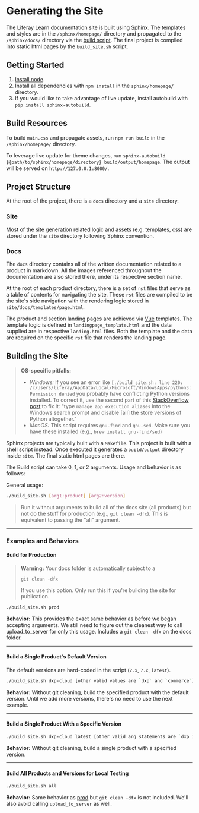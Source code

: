 # Generating the Site

The Liferay Learn documentation site is built using [Sphinx](http://www.sphinx-doc.org/en/master/). The templates and styles are in the `/sphinx/homepage/` directory and propagated to the `/sphinx/docs/` directory via the [build script](#build-resources). The final project is compiled into static html pages by the `build_site.sh` script.

## Getting Started

1. [Install node](https://nodejs.org/en/).
2. Install all dependencies with `npm install` in the `sphinx/homepage/` directory.
3. If you would like to take advantage of live update, install autobuild with `pip install sphinx-autobuild`.

## Build Resources

To build `main.css` and propagate assets, run `npm run build` in the `/sphinx/homepage/` directory.

To leverage live update for theme changes, run `sphinx-autobuild ${path/to/sphinx/homepage/directory} build/output/homepage`. The output will be served on `http://127.0.0.1:8000/`.

## Project Structure

At the root of the project, there is a `docs` directory and a `site` directory.

### Site

Most of the site generation related logic and assets (e.g. templates, css) are stored under the `site` directory following Sphinx convention.

### Docs

The `docs` directory contains all of the written documentation related to a product in markdown. All the images referenced throughout the documentation are also stored there, under its respective section name.

At the root of each product directory, there is a set of `rst` files that serve as a table of contents for navigating the site. These `rst` files are compiled to be the site's side navigation with the rendering logic stored in `site/docs/templates/page.html`.

The product and section landing pages are achieved via [Vue](https://vuejs.org/) templates. The template logic is defined in `landingpage_template.html` and the data supplied are in respective `landing.html` files. Both the template and the data are required on the specific `rst` file that renders the landing page.

## Building the Site

> **OS-specific pitfalls:** 
> - _Windows:_ If you see an error like
>    `[./build_site.sh: line 220: /c/Users/liferay/AppData/Local/Microsoft/WindowsApps/python3: Permission denied` you probably have conflicting Python versions installed. To correct it, use the second part of this [StackOverflow post](https://stackoverflow.com/a/57168165/4325798) to fix it: "type `manage app execution aliases` into the Windows search prompt and disable [all] the store versions of Python altogether."
> - _MacOS:_ This script requires `gnu-find` and `gnu-sed`. Make sure you have these installed (e.g., `brew install gnu-find/sed`)

Sphinx projects are typically built with a `Makefile`. This project is built with a shell script instead. Once executed it generates a `build/output` directory inside `site`. The final static html pages are there.

The Build script can take 0, 1, or 2 arguments. Usage and behavior is as follows:

General usage:

```bash
./build_site.sh [arg1:product] [arg2:version]
```

> Run it without arguments to build all of the docs site (all products) but not do the stuff for production (e.g., `git clean -dfx`). This is equivalent to passing the "all" argument.

------------

### Examples and Behaviors

#### Build for Production

> **Warning:** Your docs folder is automatically subject to a
>
> `git clean -dfx`
>
> If you use this option. Only run this if you're building the site for publication.

```bash
./build_site.sh prod
```

**Behavior:** This provides the exact same behavior as before we began accepting arguments. We still need to figure out the cleanest way to call upload_to_server for only this usage. Includes a `git clean -dfx` on the docs folder.

------------

#### Build a Single Product's Default Version

The default versions are hard-coded in the script (`2.x`, `7.x`, `latest`).

```bash
./build_site.sh dxp-cloud [other valid values are `dxp` and `commerce`]
```

**Behavior:** Without git cleaning, build the specified product with the default version. Until we add more versions, there's no need to use the next example.

------------

#### Build a Single Product With a Specific Version

```bash
./build_site.sh dxp-cloud latest [other valid arg statements are `dxp 7.x` and `commerce 2.x`]
```

**Behavior:** Without git cleaning, build a single product with a specified version.

------------

#### Build All Products and Versions for Local Testing

```bash
./build_site.sh all
```

**Behavior:** Same behavior as [prod](#build-for-production) but `git clean -dfx` is not included. We'll also avoid calling `upload_to_server` as well.
